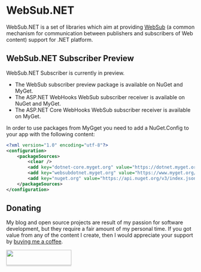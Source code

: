 # WebSub.NET

WebSub.NET is a set of libraries which aim at providing [WebSub](https://www.w3.org/TR/websub/) (a common mechanism for communication between publishers and subscribers of Web content) support for .NET platform.

## WebSub.NET Subscriber Preview

WebSub.NET Subscriber is currently in preview.

- The WebSub subscriber preview package is available on NuGet and MyGet.
- The ASP.NET WebHooks WebSub subscriber receiver is available on NuGet and MyGet.
- The ASP.NET Core WebHooks WebSub subscriber receiver is available on MyGet.

In order to use packages from MyGget you need to add a NuGet.Config to your app with the following content:

```xml
<?xml version="1.0" encoding="utf-8"?>
<configuration>
    <packageSources>
        <clear />
        <add key="dotnet-core.myget.org" value="https://dotnet.myget.org/F/dotnet-core/api/v3/index.json" />
        <add key="websubdotnet.myget.org" value="https://www.myget.org/F/websubdotnet/api/v3/index.json" />
        <add key="nuget.org" value="https://api.nuget.org/v3/index.json" />
    </packageSources>
</configuration>
```

## Donating

My blog and open source projects are result of my passion for software development, but they require a fair amount of my personal time. If you got value from any of the content I create, then I would appreciate your support by [buying me a coffee](https://www.buymeacoffee.com/tpeczek).

<a href="https://www.buymeacoffee.com/tpeczek"><img src="https://www.buymeacoffee.com/assets/img/custom_images/black_img.png" style="height: 41px !important;width: 174px !important;box-shadow: 0px 3px 2px 0px rgba(190, 190, 190, 0.5) !important;-webkit-box-shadow: 0px 3px 2px 0px rgba(190, 190, 190, 0.5) !important;"  target="_blank"></a>
